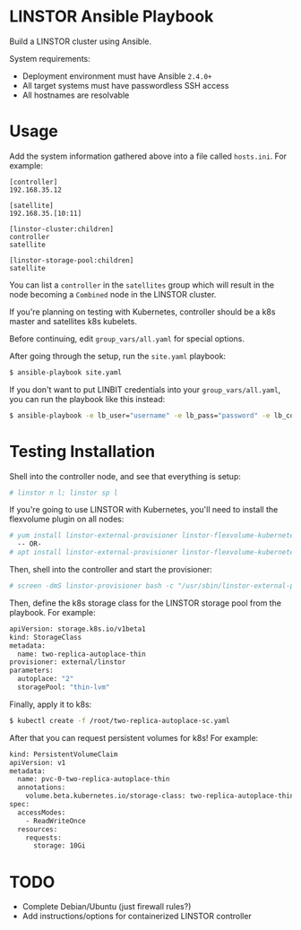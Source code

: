 # LINSTOR Ansible Playbook

Build a LINSTOR cluster using Ansible.

System requirements:

  - Deployment environment must have Ansible `2.4.0+`
  - All target systems must have passwordless SSH access
  - All hostnames are resolvable
  

# Usage

Add the system information gathered above into a file called `hosts.ini`. For example:
```
[controller]
192.168.35.12

[satellite]
192.168.35.[10:11]

[linstor-cluster:children]
controller
satellite

[linstor-storage-pool:children]
satellite
```
You can list a `controller` in the `satellites` group which will result in the node becoming a `Combined` node in the LINSTOR cluster.

If you're planning on testing with Kubernetes, controller should be a k8s master and satellites k8s kubelets.

Before continuing, edit `group_vars/all.yaml` for special options.

After going through the setup, run the `site.yaml` playbook:

```sh
$ ansible-playbook site.yaml
```

If you don't want to put LINBIT credentials into your `group_vars/all.yaml`, you can run the playbook like this instead:

```sh
$ ansible-playbook -e lb_user="username" -e lb_pass="password" -e lb_con_id="1234" -e lb_clu_id="1234" site.yaml
```

# Testing Installation

Shell into the controller node, and see that everything is setup:

```sh
# linstor n l; linstor sp l 
```

If you're going to use LINSTOR with Kubernetes, you'll need to install the flexvolume plugin on all nodes:

```sh
# yum install linstor-external-provisioner linstor-flexvolume-kubernetes
  -- OR-
# apt install linstor-external-provisioner linstor-flexvolume-kubernetes
```

Then, shell into the controller and start the provisioner:

```sh
# screen -dmS linstor-provisioner bash -c "/usr/sbin/linstor-external-provisioner -provisioner=external/linstor -kubeconfig=/etc/kubernetes/admin.conf"
```

Then, define the k8s storage class for the LINSTOR storage pool from the playbook. For example:

```sh
apiVersion: storage.k8s.io/v1beta1
kind: StorageClass
metadata:
  name: two-replica-autoplace-thin
provisioner: external/linstor
parameters:
  autoplace: "2"
  storagePool: "thin-lvm"
```

Finally, apply it to k8s:

```sh
$ kubectl create -f /root/two-replica-autoplace-sc.yaml
```

After that you can request persistent volumes for k8s! For example:

```sh
kind: PersistentVolumeClaim
apiVersion: v1
metadata:
  name: pvc-0-two-replica-autoplace-thin
  annotations:
    volume.beta.kubernetes.io/storage-class: two-replica-autoplace-thin
spec:
  accessModes:
    - ReadWriteOnce
  resources:
    requests:
      storage: 10Gi
```

# TODO

  - Complete Debian/Ubuntu (just firewall rules?)
  - Add instructions/options for containerized LINSTOR controller
